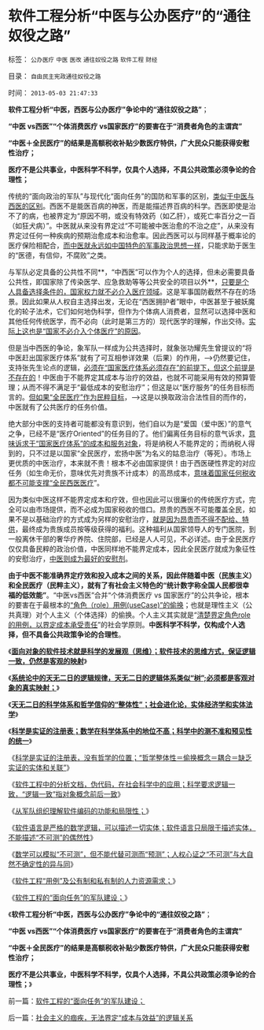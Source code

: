 # 软件工程分析“中医与公办医疗”的“通往奴役之路”

标签： `公办医疗` `中医` `医改` `通往奴役之路` `软件工程` `财经` 

目录： `自由民主宪政通往奴役之路`

时间： `2013-05-03 21:47:33`

**软件工程分析“中医，西医与公办医疗”争论中的“通往奴役之路”**；

**“中医 vs西医”“个体消费医疗 vs国家医疗”的要害在于“消费者角色的主谓宾”**

**“中医＋全民医疗”的结果是高额税收补贴少数医疗特供，广大民众只能获得安慰性治疗；**

**医疗不是公共事业，中医科学不科学，仅具个人选择，不具公共政策必须争论的合理性；**

传统的“面向政治的军队”与现代化“面向任务”的国防和军事的区别，[类似于中医与西医的区别](../../../2009/5/13/中医是理论，西医是检查标准；.md)。西医不是能医百病的神医，而是能描述界百病的科学。西医即使是治不了的病，也被界定为“原因不明，或没有特效药（如乙肝），或死亡率百分之一百（如狂犬病）”。中医就从来没有界定过“不可能被中医治愈的不治之症”，从来没有界定过任何一种疾病的预期治愈成本和治愈率。因此西医可以与同样基于概率论的医疗保险相配合，[而中医就永远如中国特色的军事政治思想一样](../../../2013/5/2/软件工程的“面向任务”的军队建设；.md)，只能求助于医生的“医德，有信仰，不腐败”之类。

与军队必定具备的公共性不同**，“中西医”可以作为个人的选择，但未必需要具备公共性，即国家除了传染医学、应急救助等等公共安全的项目以外**，[只要是个人具备选择条件的，国家权力就不必介入医疗领域](../../../2010/7/19/生命健康是个人和家庭的财富.md)。这是军事国防截然不存在的场景。因此如果从人权自主选择出发，无论在“西医拥护者”眼中，中医甚至于被妖魔化的轮子法术，它们如何地伪科学，但作为个体病人消费者，显然可以选择中医和其他任何传统医学，而不必向（此时是第三方的）现代医学的理解，作出交待。[实际上这也是“国家不必介入个体医疗”的原因](../../../2010/7/12/“医疗是公共产品”等于“医疗是特权待遇”.md)。

但是当中西医的争论，象军队一样成为公共选择时，就象张功耀先生曾提议的“将中医赶出国家医疗体系”就有了可互相参详效果（后果）的作用，——>仍然要记住，支持张先生论点的逻辑，[必须在“国家医疗体系必须存在”的前提下，但这个前提是不存在的](../../../2010/7/12/“医疗是公共产品说”极其荒唐；医疗不是公共产品.md)！中医由于不能界定其成本与治疗的效益，也就不可能采用有效的预算管理；从而不得不满足于“最低成本的安慰治疗”；但这是以“医疗服务”的任务目标而言的。[但如果“全民医疗”作为民粹目标](../../../2010/7/14/生命健康皆有价；医改不能为了“看病难看病贵”.md)，——>这是以换取政治合法性目的而作的，中医就有了公共医疗的任务价值。

绝大部分中医的支持者可能都没有意识到，他们自以为是“爱国（爱中医）”的意气之争，已经不是“医疗Oriented”的任务目的了。他们偏离任务目标的意气诉求，[意味诉求于“国家医疗体系”的成本和服务对象](../../../2010/7/12/医改方案不应由医生制定；医改不是医疗专业.md)，将是纳税人不能界定的；而纳税人得到的，只不过是以国家“全民医疗，宏扬中医”为名义的姑息治疗（等死）。市场上更优质的中医治疗，本来就不贵！根本不必由国家提供！由于西医硬性界定的对应任务（如生命无价，意味优先对贵族不计成本）的高昂成本，[意味着国家任何税收都不可能支撑“全民西医医疗](../../../2010/7/13/医疗被黑暗！西方医疗（社区＋保险＋医院）；医患矛盾.md)”。

因为类似中医这样不能界定成本和疗效，但也因此可以很廉价的传统医疗方式，完全可以由市场提供，而不必成为国家税收的借口。昂贵的西医不可能覆盖全民，如果不是以基础治疗的方式成为另样的安慰治疗，[就是因为昂贵而不得不配给、特供](../../../2010/7/12/公共医疗就是特权医疗，请把就医选择权归还病人.md)，最终成为贵族成员按等级获得的福利。这种福利从国家领导人的专门医院，到一般离休干部的奢华疗养院、住院部，已经是人人可见，不必详述。由于全民医疗仅仅具备民粹的政治价值，中医同样地不能界定成本，因此全民医疗就成为象征性的安慰治疗，[中医则成为最好的安慰剂](../../../2008/10/19/避免行政干预强行推销中医作为医疗保障.md)。

**由于中医不能准确界定疗效和投入成本之间的关系，因此伴随着中医（民族主义）和全民医疗（民粹主义），就有了有社会主义特色的“统计数字称全国人民都很幸福的低效能”**。“中医vs西医”合并“个体消费医疗 vs 国家医疗”的公共争论，根本的要害在于最根本的[“角色（role）用例(useCase)”的偷换](../../../2013/5/2/软件工程“用例”及公有制和私有制的人力资源需求.md)；也就是理性主义（公共真理）对个人主义（个体选择）的偷换。个人主义其实就是“[清楚界定角色role的用例，以界定成本承受责任](../../../2013/4/14/成本是个体利益感受的痛苦.md)”的社会学原则。**中医科学不科学，仅构成个人选择，但不具备公共政策争论的合理性**。

《[**面向对象的软件技术就是科学的发展观（思维）；软件技术的思维方式，保证逻辑一致，仍然是客观的映射**](../../../2012/3/14/面向对象的“科学发展观”.md)》

《[**系统论中的天无二日的逻辑规律，天无二日的逻辑体系类似“树”;必须都是客观对象的真实映射；**](../../../2012/3/14/系统论,进化论和信息系统.md)》

《[**天无二日的科学体系和哲学信仰的“整体性”；社会进化论，实体经济学和实体法学**](../../../2012/3/14/天无二日的科学和哲学信仰的“整体性”.md)》

《[**科学是实证的注册表；数学在科学体系中的地位不高；科学中的测不准和预见性的统一**](../../../2012/3/15/科学是实证的注册表，数学不是必要的；.md)》

《[科学是实证的注册表，没有哲学的位置；“哲学整体性＝偷换概念＝耦合＝缺乏实证的实体和关联”](../../../2012/3/15/科学中没有哲学的位置；信仰的位置在那里？.md)》

《[软件工程中的分析文档，伪代码，在社会科学中的应用；科学要求逻辑一致，“逻辑一致”指对象概念前后一致](../../../2013/4/28/软件工程中的分析文档，伪代码，在社会科学中的应用；.md)》

《[从军队组织理解软件编码的功能和局限性；](../../../2013/4/28/从军队组织理解软件编码的功能和局限性，及机器人军队.md)》

《[软件语言是严格的数学逻辑，可以描述一切实体；软件语言只局限于描述实体，不能描述“不可测”的偶然性](../../../2013/4/28/“万物皆实体”的奥卡姆法则，数学语言的科学威力及局限性.md)》

《[数学可以模拟“不可测”，但不能代替可测而“预测”；人权心证之“不可测”与大自然不确定性的异与同](../../../2013/5/2/数学可以模拟“不可测”，但不能预测“人权利益”.md)》

《[软件工程“用例”及公有制和私有制的人力资源需求；](../../../2013/5/2/软件工程“用例”及公有制和私有制的人力资源需求.md)》

《[软件工程的“面向任务”的军队建设；](../../../2013/5/2/软件工程的“面向任务”的军队建设；.md)》

《**软件工程分析“中医，西医与公办医疗”争论中的“通往奴役之路”**；

**“中医 vs西医”“个体消费医疗 vs国家医疗”的要害在于“消费者角色的主谓宾”**

**“中医＋全民医疗”的结果是高额税收补贴少数医疗特供，广大民众只能获得安慰性治疗；**

**医疗不是公共事业，中医科学不科学，仅具个人选择，不具公共政策必须争论的合理性；**》



前一篇：[软件工程的“面向任务”的军队建设；](../../../2013/5/2/软件工程的“面向任务”的军队建设；.md)

后一篇：[社会主义的痼疾，无法界定“成本与效益”的逻辑关系](../../../2013/5/3/社会主义的痼疾，无法界定“成本与效益”的逻辑关系.md)